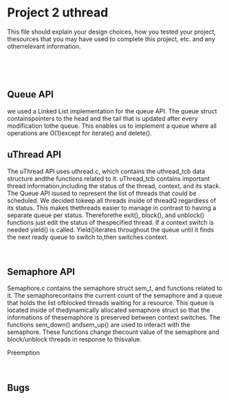# Project 2 uthread

This file should explain your design choices, how you tested your project, thesources that you may have used to complete this project, etc. and any otherrelevant information.

             

 

## Queue API

we used a Linked List implementation for the queue API. The queue struct containspointers to the head and the tail that is updated after every modification tothe queue. This enables us to implement a queue where all operations are O(1)except for iterate() and delete().

## uThread API

The uThread API uses uthread.c, which contains the uthread_tcb data structure andthe functions related to it. uThread_tcb contains important thread information,including the status of the thread, context, and its stack. The Queue API isused to represent the list of threads that could be scheduled. We decided tokeep all threads inside of threadQ regardless of its status. This makes thethreads easier to manage in contrast to having a separate queue per status. Thereforethe exit(), block(), and unblock() functions just edit the status of thespecified thread. If a context switch is needed yield() is called. Yield()iterates throughout the queue until it finds the next ready queue to switch to,then switches context. 

                  

## Semaphore API

Semaphore.c contains the semaphore struct sem_t, and functions related to it. The semaphorecontains the current count of the semaphore and a queue that holds the list ofblocked threads waiting for a resource. This queue is located inside of thedynamically allocated semaphore struct so that the informations of thesemaphore is preserved between context switches. The functions sem_down() andsem_up() are used to interact with the semaphore. These functions change thecount value of the semaphore and block/unblock threads in response to thisvalue. 

Preemption

 

## Bugs

